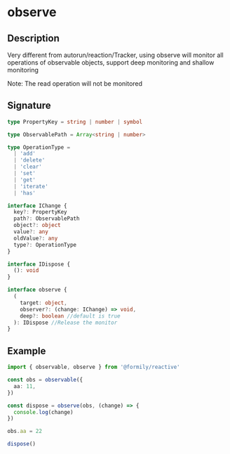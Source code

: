 # observe

## Description

Very different from autorun/reaction/Tracker, using observe will monitor all operations of observable objects, support deep monitoring and shallow monitoring

<Alert>
Note: The read operation will not be monitored
</Alert>

## Signature

```ts
type PropertyKey = string | number | symbol

type ObservablePath = Array<string | number>

type OperationType =
  | 'add'
  | 'delete'
  | 'clear'
  | 'set'
  | 'get'
  | 'iterate'
  | 'has'

interface IChange {
  key?: PropertyKey
  path?: ObservablePath
  object?: object
  value?: any
  oldValue?: any
  type?: OperationType
}

interface IDispose {
  (): void
}

interface observe {
  (
    target: object,
    observer?: (change: IChange) => void,
    deep?: boolean //default is true
  ): IDispose //Release the monitor
}
```

## Example

```ts
import { observable, observe } from '@formily/reactive'

const obs = observable({
  aa: 11,
})

const dispose = observe(obs, (change) => {
  console.log(change)
})

obs.aa = 22

dispose()
```
